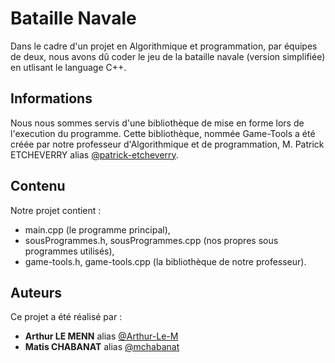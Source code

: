 # Bataille Navale

Dans le cadre d'un projet en Algorithmique et programmation, par équipes de deux, nous avons dû coder le jeu de la bataille navale (version simplifiée) en utlisant le language C++.

## Informations

Nous nous sommes servis d'une bibliothèque de mise en forme lors de l'execution du programme.
Cette bibliothèque, nommée Game-Tools a été créée par notre professeur d'Algorithmique et de programmation, 
M. Patrick ETCHEVERRY alias [@patrick-etcheverry](https://github.com/patrick-etcheverry).

## Contenu 

Notre projet contient :

- main.cpp (le programme principal),
- sousProgrammes.h, sousProgrammes.cpp (nos propres sous programmes utilisés),
- game-tools.h, game-tools.cpp (la bibliothèque de notre professeur).

## Auteurs

Ce projet a été réalisé par :

* **Arthur LE MENN** alias [@Arthur-Le-M](https://github.com/Arthur-Le-M)
* **Matis CHABANAT** alias [@mchabanat](https://github.com/mchabanat)
